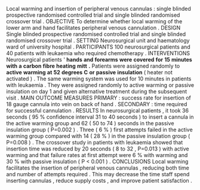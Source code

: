 Local warming and insertion of peripheral venous cannulas : single blinded prospective randomised controlled trial and single blinded randomised crossover trial . OBJECTIVE To determine whether local warming of the lower arm and hand facilitates peripheral venous cannulation . DESIGN Single blinded prospective randomised controlled trial and single blinded randomised crossover trial . SETTING Neurosurgical unit and haematology ward of university hospital . PARTICIPANTS 100 neurosurgical patients and 40 patients with leukaemia who required chemotherapy . INTERVENTIONS Neurosurgical patients ' **hands** **and** **forearms** **were** **covered** **for** **15** **minutes** **with** **a** **carbon** **fibre** **heating** **mitt** **.** Patients were assigned randomly to **active** **warming** **at** **52** **degrees** **C** **or** **passive** **insulation** ( heater not activated ) . The same warming system was used for 10 minutes in patients with leukaemia . They were assigned randomly to active warming or passive insulation on day 1 and given alternative treatment during the subsequent visit . MAIN OUTCOME MEASURES PRIMARY : success rate for insertion of 18 gauge cannula into vein on back of hand . SECONDARY : time required for successful cannulation . RESULTS In neurosurgical patients , it took 36 seconds ( 95 % confidence interval 31 to 40 seconds ) to insert a cannula in the active warming group and 62 ( 50 to 74 ) seconds in the passive insulation group ( P=0.002 ) . Three ( 6 % ) first attempts failed in the active warming group compared with 14 ( 28 % ) in the passive insulation group ( P=0.008 ) . The crossover study in patients with leukaemia showed that insertion time was reduced by 20 seconds ( 8 to 32 , P=0.013 ) with active warming and that failure rates at first attempt were 6 % with warming and 30 % with passive insulation ( P < 0.001 ) . CONCLUSIONS Local warming facilitates the insertion of peripheral venous cannulas , reducing both time and number of attempts required . This may decrease the time staff spend inserting cannulas , reduce supply costs , and improve patient satisfaction . 